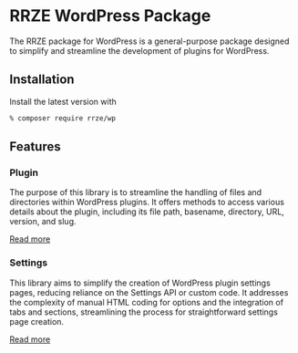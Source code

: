 # RRZE WordPress Package

The RRZE package for WordPress is a general-purpose package designed to simplify and streamline the development of plugins for WordPress.

## Installation

Install the latest version with

```bash
% composer require rrze/wp
```

## Features

### Plugin

The purpose of this library is to streamline the handling of files and directories within WordPress plugins. It offers methods to access various details about the plugin, including its file path, basename, directory, URL, version, and slug.

[Read more](src/Plugin/README.md)

### Settings

This library aims to simplify the creation of WordPress plugin settings pages, reducing reliance on the Settings API or custom code. It addresses the complexity of manual HTML coding for options and the integration of tabs and sections, streamlining the process for straightforward settings page creation.

[Read more](src/Settings/README.md)
